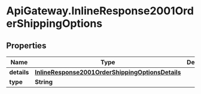 # ApiGateway.InlineResponse2001OrderShippingOptions

## Properties

Name | Type | Description | Notes
------------ | ------------- | ------------- | -------------
**details** | [**InlineResponse2001OrderShippingOptionsDetails**](InlineResponse2001OrderShippingOptionsDetails.md) |  | [optional] 
**type** | **String** |  | [optional] 


